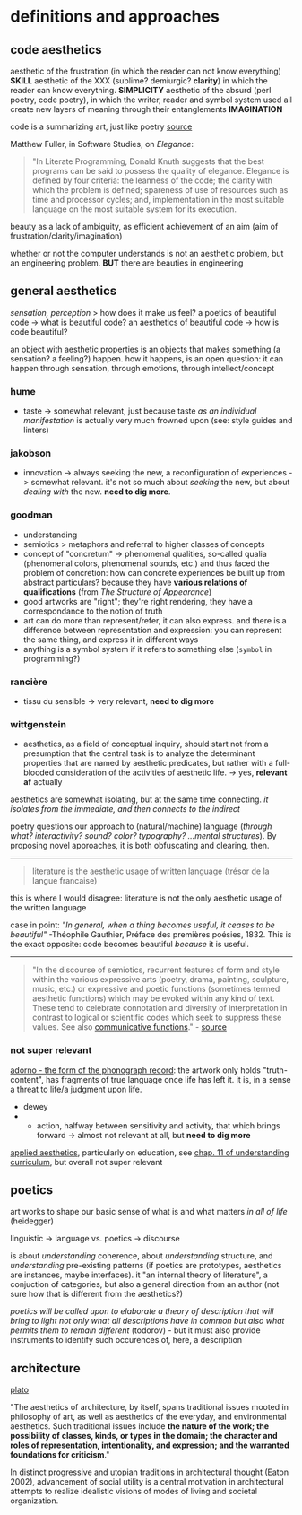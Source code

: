 # definitions and approaches

## code aesthetics

aesthetic of the frustration (in which the reader can not know everything) **SKILL**
aesthetic of the XXX (sublime? demiurgic? **clarity**) in which the reader can know everything. **SIMPLICITY**
aesthetic of the absurd (perl poetry, code poetry), in which the writer, reader and symbol system used all create new layers of meaning through their entanglements **IMAGINATION**

code is a summarizing art, just like poetry [source](https://medium.com/@tuga/responses)

Matthew Fuller, in Software Studies, on *Elegance*:

> "In Literate Programming, Donald Knuth suggests that the best programs can be said to possess the quality of elegance. Elegance is defined by four criteria: the leanness of the code; the clarity with which the problem is defined; spareness of use of resources such as time and processor cycles; and, implementation in the most suitable language on the most suitable system for its execution.

beauty as a lack of ambiguity, as efficient achievement of an aim (aim of frustration/clarity/imagination)

whether or not the computer understands is not an aesthetic problem, but an engineering problem. **BUT** there are beauties in engineering

## general aesthetics

*sensation, perception* > how does it make us feel?
a poetics of beautiful code -> what is beautiful code?
an aesthetics of beautiful code -> how is code beautiful?

an object with aesthetic properties is an objects that makes something (a sensation? a feeling?) happen. how it happens, is an open question: it can happen through sensation, through emotions, through intellect/concept

### hume

- taste -> somewhat relevant, just because taste *as an individual manifestation* is actually very much frowned upon (see: style guides and linters)

### jakobson

- innovation -> always seeking the new, a reconfiguration of experiences -> somewhat relevant. it's not so much about *seeking* the new, but about *dealing with* the new. **need to dig more**.

### goodman

- understanding
- semiotics > metaphors and referral to higher classes of concepts
- concept of "concretum" -> phenomenal qualities, so-called qualia (phenomenal colors, phenomenal sounds, etc.) and thus faced the problem of concretion: how can concrete experiences be built up from abstract particulars? because they have **various relations of qualifications** (from *The Structure of Appearance*)
- good artworks are "right"; they're right rendering, they have a correspondance to the notion of truth
- art can do more than represent/refer, it can also express. and there is a difference between representation and expression: you can represent the same thing, and express it in different ways
- anything is a symbol system if it refers to something else (`symbol` in programming?)

### rancière

- tissu du sensible -> very relevant, **need to dig more**

### wittgenstein

- aesthetics, as a field of conceptual inquiry, should start not from a presumption that the central task is to analyze the determinant properties that are named by aesthetic predicates, but rather with a full-blooded consideration of the activities of aesthetic life. -> yes, **relevant af** actually

aesthetics are somewhat isolating, but at the same time connecting. *it isolates from the immediate, and then connects to the indirect*

poetry questions our approach to (natural/machine) language (*through what? interactivity? sound? color? typography? ...mental structures*). By proposing novel approaches, it is both obfuscating and clearing, then.

---

> literature is the aesthetic usage of written language (trésor de la langue francaise)

this is where I would disagree: literature is not the only aesthetic usage of the written language

case in point: *"In general, when a thing becomes useful, it ceases to be beautiful"* -Théophile Gauthier, Préface des premières poésies, 1832. This is the exact opposite: code becomes beautiful *because* it is useful.

---

> "In the discourse of semiotics, recurrent features of form and style within the various expressive arts (poetry, drama, painting, sculpture, music, etc.) or expressive and poetic functions (sometimes termed aesthetic functions) which may be evoked within any kind of text. These tend to celebrate connotation and diversity of interpretation in contrast to logical or scientific codes which seek to suppress these values. See also [communicative functions](https://www.oxfordreference.com/view/10.1093/oi/authority.20110803095627943)." - [source](https://www.oxfordreference.com/view/10.1093/oi/authority.20110803095353999)

### not super relevant

[adorno - the form of the phonograph record](https://www.jstor.org/stable/778936): the artwork only holds "truth-content", has fragments of true language once life has left it. it is, in a sense a threat to life/a judgment upon life.

- dewey
- - action, halfway between sensitivity and activity, that which brings forward -> almost not relevant at all, but **need to dig more**

[applied aesthetics](https://en.wikipedia.org/wiki/Applied_aesthetics), particularly on education, see [chap. 11 of understanding curriculum](https://eric.ed.gov/?id=ED410788), but overall not super relevant

## poetics

art works to shape our basic sense of what is and what matters *in all of life* (heidegger)

linguistic -> language vs. poetics -> discourse

is about *understanding* coherence, about *understanding* structure, and *understanding* pre-existing patterns (if poetics are prototypes, aesthetics are instances, maybe interfaces). it "an internal theory of literature", a conjuction of categories, but also a general direction from an author (not sure how that is different from the aesthetics?)

*poetics will be called upon to elaborate a theory of description that will bring to light not only what all descriptions have in common but also what permits them to remain different* (todorov) - but it must also provide instruments to identify such occurences of, here, a description

## architecture

[plato](https://plato.stanford.edu/entries/architecture/)

"The aesthetics of architecture, by itself, spans traditional issues mooted in philosophy of art, as well as aesthetics of the everyday, and environmental aesthetics. Such traditional issues include **the nature of the work; the possibility of classes, kinds, or types in the domain; the character and roles of representation, intentionality, and expression; and the warranted foundations for criticism**."

In distinct progressive and utopian traditions in architectural thought (Eaton 2002), advancement of social utility is a central motivation in architectural attempts to realize idealistic visions of modes of living and societal organization.